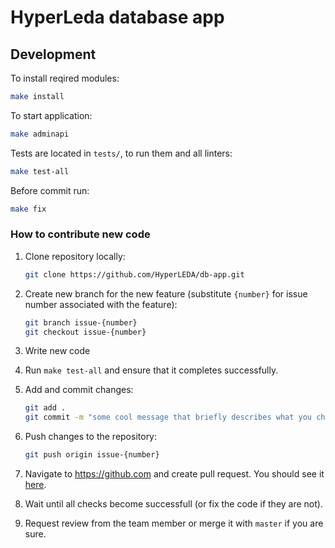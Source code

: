# HyperLeda database app

## Development

To install reqired modules:

```bash
make install
```

To start application:

```bash
make adminapi
```

Tests are located in `tests/`, to run them and all linters:

```bash
make test-all
```

Before commit run:

```bash
make fix
```

### How to contribute new code

1. Clone repository locally:
    ```bash
    git clone https://github.com/HyperLEDA/db-app.git
    ```

2. Create new branch for the new feature (substitute `{number}` for issue number associated with the feature):
    ```bash
    git branch issue-{number}
    git checkout issue-{number}
    ```

3. Write new code
4. Run `make test-all` and ensure that it completes successfully.
5. Add and commit changes:
    ```bash
    git add .
    git commit -m "some cool message that briefly describes what you changed and why"
    ```
6. Push changes to the repository:
    ```bash
    git push origin issue-{number}
    ```
7. Navigate to https://github.com and create pull request. You should see it [here](https://github.com/HyperLEDA/db-app/pulls).
8. Wait until all checks become successfull (or fix the code if they are not).
9. Request review from the team member or merge it with `master` if you are sure.
